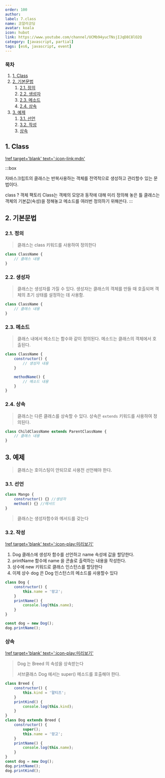 ```yaml
---
order: 100
author:
label: 7.class
name: 코알라코딩
avatar: koala
icon: hubot
link: https://www.youtube.com/channel/UCMb94yucTNsjIJqD8C8lO2Q
category: [javascript, partial]
tags: [es6, javascript, event]
---
```


### 목차 <!-- omit in toc -->

1. [1. Class](#1-class)
2. [2. 기본문법](#2-기본문법)
   1. [2.1. 정의](#21-정의)
   2. [2.2. 생성자](#22-생성자)
   3. [2.3. 메소드](#23-메소드)
   4. [2.4. 상속](#24-상속)
3. [3. 예제](#3-예제)
   1. [3.1. 선언](#31-선언)
   2. [3.2. 작성](#32-작성)
   3. [상속](#상속)

## 1. Class

[!ref target='blank' text=':icon-link:mdn'](https://developer.mozilla.org/ko/docs/Web/JavaScript/Reference/Classes)

:::box

자바스크립트의 클래스는 반복사용하는 객체를 전역적으로 생성하고 관리할수 있는 문법이다.

class ? 객체 팩토리
Class는 객체의 모양과 동작에 대해 미리 정의해 놓은 틀
클래스는 객체의 기본값(속성)을 정해놓고 메소드를 여러번 정의하기 위해쓴다.
:::

## 2. 기본문법

### 2.1. 정의

> 클래스는 class 키워드를 사용하여 정의한다

```js
class ClassName {
	// 클래스 내용
}
```

### 2.2. 생성자

> 클래스는 생성자를 가질 수 있다. 생성자는 클래스의 객체를 만들 때 호출되며 객체의 초기 상태를 설정하는 데 사용함.

```js
class ClassName {
	// 클래스 내용
}
```

### 2.3. 메소드

> 클래스 내에서 메소드는 함수와 같이 정의된다.
> 메소드는 클래스의 객체에서 호출된다.

```js
class ClassName {
	constructor() {
		// 생성자 내용
	}

	methodName() {
		// 메소드 내용
	}
}
```

### 2.4. 상속

> 클래스는 다른 클래스를 상속할 수 있다. 상속은 `extends` 키워드를 사용하여 정의된다.

```js
class ChildClassName extends ParentClassName {
	// 클래스 내용
}
```

## 3. 예제

> 클래스는 호이스팅이 안되므로 사용전 선언해야 한다.

### 3.1. 선언

```js
class Mango {
	constructor() {} //생성자
	method() {} //메서드
}
```

> 클래스는 생성자함수와 메서드를 갖는다

### 3.2. 작성

[!ref target='blank' text=':icon-play:미리보기'](https://qwerewqwerew.github.io/source/js/partial/class/4.html)

1. Dog 클래스에 생성자 함수를 선언하고 name 속성에 값을 할당한다.
2. printName 함수에 name 을 콘솔로 출력하는 내용을 작성한다.
3. 상수에 new 키워드로 클래스 인스턴스를 할당한다
4. 이제 상수 dog 은 Dog 인스턴스의 메소드를 사용할수 있다

```js
class Dog {
	constructor() {
		this.name = '망고';
	}
	printName() {
		console.log(this.name);
	}
}

const dog = new Dog();
dog.printName();
```

### 상속

[!ref target='blank' text=':icon-play:미리보기'](https://qwerewqwerew.github.io/source/js/partial/class/5.html)

>  Dog 는 Breed 의 속성을 상속받는다
>
>  서브클래스 Dog 에서는 super() 메소드를 호출해야 한다.

```js
class Breed {
	constructor() {
		this.kind = '말티즈';
	}
	printKind() {
		console.log(this.kind);
	}
}
class Dog extends Breed {
	constructor() {
		super();
		this.name = '망고';
	}
	printName() {
		console.log(this.name);
	}
}
const dog = new Dog();
dog.printName();
dog.printKind();
```
